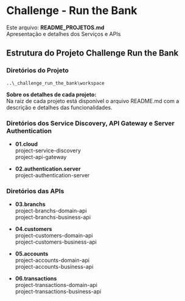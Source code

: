 # Challenge - Run the Bank

Este arquivo: 
**README_PROJETOS.md**<br>
Apresentação e detalhes dos Serviços e APIs<br>

## Estrutura do Projeto Challenge Run the Bank
### Diretórios do Projeto
```
..\_challenge_run_the_bank\workspace
```

**Sobre os detalhes de cada projeto:**<br>
Na raiz de cada projeto está disponível o arquivo README.md com a descrição e detalhes das funcionalidades.

### Diretórios dos Service Discovery, API Gateway e Server Authentication
-  **01.cloud**<br>
project-service-discovery<br>
project-api-gateway<br>


-  **02.authentication.server**<br>
project-authentication-server


### Diretórios das APIs
-  **03.branchs**<br>
project-branchs-domain-api<br>
project-branchs-business-api


-  **04.customers**<br>
project-customers-domain-api<br>
project-customers-business-api


- **05.accounts**<br>
project-accounts-domain-api<br>
project-accounts-business-api


-  **06.transactions**<br>
project-transactions-domain-api<br>
project-transactions-business-api